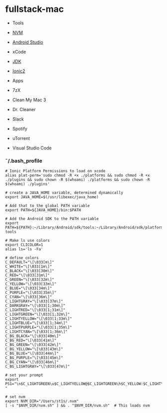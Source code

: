 # fullstack-mac

- Tools
 - [NVM](https://github.com/creationix/nvm)
 - [Android Studio](https://developer.android.com/studio/index.html)
 - xCode
 - [JDK](http://www.oracle.com/technetwork/java/javase/downloads/jdk8-downloads-2133151.html)
 - [Ionic2](http://ionicframework.com/docs/v2/resources/platform-setup/mac-setup.html)
 
- Apps
 - 7zX
 - Clean My Mac 3
 - Dr. Cleaner
 - Slack
 - Spotify
 - uTorrent
 - Visual Studio Code



### ˜/.bash_profile

```
# Ionic Platform Permissions to load on xcode
alias plat-perm='sudo chmod -R +x ./platforms && sudo chmod -R +x ./plugins && sudo chown -R $(whoami) ./platforms && sudo chown -R $(whoami) ./plugins'

# create a JAVA_HOME variable, determined dynamically
export JAVA_HOME=$(/usr/libexec/java_home)

# Add that to the global PATH variable
export PATH=${JAVA_HOME}/bin:$PATH

# Add the Android SDK to the PATH variable
export PATH=${PATH}:~/Library/Android/sdk/tools:~/Library/Android/sdk/platform-tools

# Make ls use colors
export CLICOLOR=1
alias ls='ls -Fa'

# define colors
C_DEFAULT="\[\033[m\]"
C_WHITE="\[\033[1m\]"
C_BLACK="\[\033[30m\]"
C_RED="\[\033[31m\]"
C_GREEN="\[\033[32m\]"
C_YELLOW="\[\033[33m\]"
C_BLUE="\[\033[34m\]"
C_PURPLE="\[\033[35m\]"
C_CYAN="\[\033[36m\]"
C_LIGHTGRAY="\[\033[37m\]"
C_DARKGRAY="\[\033[1;30m\]"
C_LIGHTRED="\[\033[1;31m\]"
C_LIGHTGREEN="\[\033[1;32m\]"
C_LIGHTYELLOW="\[\033[1;33m\]"
C_LIGHTBLUE="\[\033[1;34m\]"
C_LIGHTPURPLE="\[\033[1;35m\]"
C_LIGHTCYAN="\[\033[1;36m\]"
C_BG_BLACK="\[\033[40m\]"
C_BG_RED="\[\033[41m\]"
C_BG_GREEN="\[\033[42m\]"
C_BG_YELLOW="\[\033[43m\]"
C_BG_BLUE="\[\033[44m\]"
C_BG_PURPLE="\[\033[45m\]"
C_BG_CYAN="\[\033[46m\]"
C_BG_LIGHTGRAY="\[\033[47m\]"

# set your prompt
export PS1="\n$C_LIGHTGREEN\u$C_LIGHTYELLOW@$C_LIGHTGREEN\h$C_YELLOW:$C_LIGHTYELLOW\w$C_LIGHTGRAY\n\$$C_DEFAULT "

# set nvm
export NVM_DIR="/Users/st1s/.nvm"
[ -s "$NVM_DIR/nvm.sh" ] && . "$NVM_DIR/nvm.sh"  # This loads nvm
```
